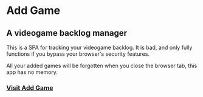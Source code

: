 <h1>Add Game</h1>
<h2>A videogame backlog manager</h2>

This is a SPA for tracking your videogame backlog. It is bad, and only fully functions if you bypass your browser's security features.

All your added games will be forgotten when you close the browser tab, this app has no memory.

<h3><a href="https://addgame.herokuapp.com/#/">Visit Add Game</a></h3>

